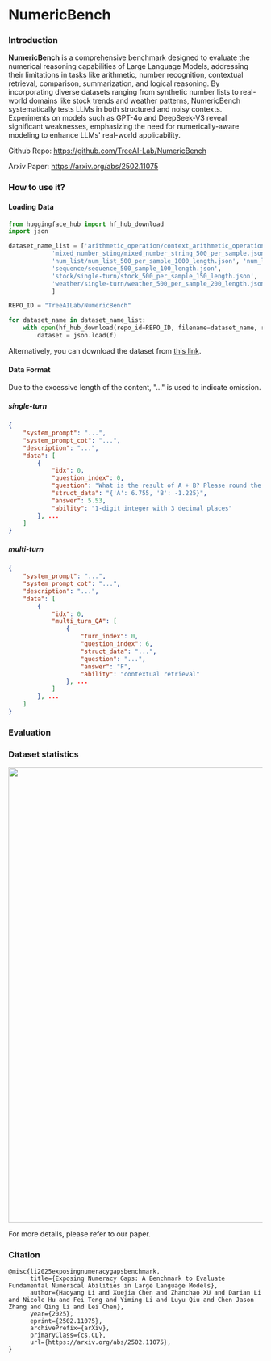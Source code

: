# NumericBench

### Introduction

**NumericBench** is a comprehensive benchmark designed to evaluate the numerical reasoning capabilities of Large Language Models, addressing their limitations in tasks like arithmetic, number recognition, contextual retrieval, comparison, summarization, and logical reasoning. By incorporating diverse datasets ranging from synthetic number lists to real-world domains like stock trends and weather patterns, NumericBench systematically tests LLMs in both structured and noisy contexts. Experiments on models such as GPT-4o and DeepSeek-V3 reveal significant weaknesses, emphasizing the need for numerically-aware modeling to enhance LLMs' real-world applicability.

Github Repo: https://github.com/TreeAI-Lab/NumericBench

Arxiv Paper: https://arxiv.org/abs/2502.11075

### How to use it?

#### Loading Data

``` python
from huggingface_hub import hf_hub_download
import json

dataset_name_list = ['arithmetic_operation/context_arithmetic_operation.json', 'arithmetic_operation/arithmetic_operation.json',
            'mixed_number_sting/mixed_number_string_500_per_sample.json', 
            'num_list/num_list_500_per_sample_1000_length.json', 'num_list/num_list_500_per_sample_100_length.json', 
            'sequence/sequence_500_sample_100_length.json', 
            'stock/single-turn/stock_500_per_sample_150_length.json', 'stock/single-turn/stock_500_per_sample_300_length.json', 'stock/multi-turn/stock_multi_turn_100_per_sample_100_length.json',
            'weather/single-turn/weather_500_per_sample_200_length.json', 'weather/single-turn/weather_500_per_sample_400_length.json', 'weather/multi-turn/weather_multi_turn_100_per_sample_100_length.json'
            ]

REPO_ID = "TreeAILab/NumericBench"

for dataset_name in dataset_name_list:
    with open(hf_hub_download(repo_id=REPO_ID, filename=dataset_name, repo_type="dataset")) as f:
        dataset = json.load(f)
```

Alternatively, you can download the dataset from [this link](https://zenodo.org/records/14875784?token=eyJhbGciOiJIUzUxMiJ9.eyJpZCI6IjZhYjZlYzYwLWZkMTgtNGU1Ni1iM2I2LWUwNWVlMGIwZmYwZCIsImRhdGEiOnt9LCJyYW5kb20iOiIwNzQxNmU0NWY5ZDkxMzQ4ODVmYjdlZDgyOGJmNjVhYSJ9.m-_8Owb3TohJ76cGt2Mu4wrpsxMgC4E_aJG7Q07KHOTlKaxB4kipMY3eBZPaQEIkOv_iJEkRmlvZr23rLkTMBw).

#### Data Format

Due to the excessive length of the content, "..." is used to indicate omission.

##### single-turn

``` json
{
    "system_prompt": "...",
    "system_prompt_cot": "...",
    "description": "...",
    "data": [
        {
            "idx": 0,
            "question_index": 0,
            "question": "What is the result of A + B? Please round the answer to two decimal places. ",
            "struct_data": "{'A': 6.755, 'B': -1.225}",
            "answer": 5.53,
            "ability": "1-digit integer with 3 decimal places"
        }, ...
    ]
}
```

##### multi-turn

``` json
{
    "system_prompt": "...",
    "system_prompt_cot": "...",
    "description": "...",
    "data": [
        {
            "idx": 0,
            "multi_turn_QA": [
                {
                    "turn_index": 0,
                    "question_index": 6,
                    "struct_data": "...",
                    "question": "...",
                    "answer": "F",
                    "ability": "contextual retrieval"
                }, ...
            ]
        }, ...
    ]
}
```

### Evaluation

### Dataset statistics

<p align="center">
  <img src="./figure/data_statistics.png" width=900>
</p>

For more details, please refer to our paper.

### Citation

```
@misc{li2025exposingnumeracygapsbenchmark,
      title={Exposing Numeracy Gaps: A Benchmark to Evaluate Fundamental Numerical Abilities in Large Language Models}, 
      author={Haoyang Li and Xuejia Chen and Zhanchao XU and Darian Li and Nicole Hu and Fei Teng and Yiming Li and Luyu Qiu and Chen Jason Zhang and Qing Li and Lei Chen},
      year={2025},
      eprint={2502.11075},
      archivePrefix={arXiv},
      primaryClass={cs.CL},
      url={https://arxiv.org/abs/2502.11075}, 
}
```
